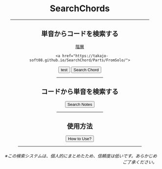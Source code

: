 <html lang="ja">
  <head>
    <meta charset="UTF-8">
  </head>
  <body>
    <div align="center">
      <h1>SearchChords</h1>
      <hr size="2" width="90%" align="center" color="blue">
      <h2>単音からコードを検索する</h2>
       <a href="https://takajo-soft08.github.io/SearchChord/Parts/FromSolo/">
         階層
      </a>
      
      <a href="https://takajo-soft08.github.io/SearchChord/Parts/FromSolo/">
  <input type="button" value="test">
      </a>
      <a href="https://takajo-soft08.github.io/SearchChord/Parts/FromSolo.html/" type="button" value="test"></a>
      <input type="button" value="Search Chord" onClick="https://takajo-soft08.github.io/SearchChord/Parts/FromSolo/">
      <hr size="2" width="30%" align="center" color="grey">
      <h2>コードから単音を検索する</h2>
      <input type="submit" value="Search Notes">
      <hr size="2" width="30%" align="center" color="grey">
      <h2>使用方法</h2>
      <input type="submit" value="How to Use?" onClick="history.back()">
      <hr size="2" width="80%" align="center" color="orange">
      <h6 align="right">※この検索システムは、個人的にまとめたため、信頼度は低いです。あらかじめご了承ください。</h6>
    </div>
  </body>
</html>
